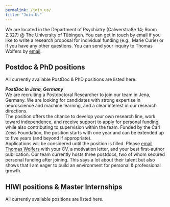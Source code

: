 ```yaml
---
permalink: /join_us/
title: "Join Us"
---
```


We are located in the Department of Psychiatry (Calwerstraße 14; Room 2.327) @ The University of Tübingen. You can get in touch by email if you like to write a research proposal for individual funding (e.g., Marie Curie) or if you have any other questions. You can send your inquiry to Thomas Wolfers by [email](mailto:dr.thomas.wolfers@gmail.com).

## Postdoc & PhD positions
All currently available PostDoc & PhD positions are listed here.

***PostDoc in Jena, Germany***
<br>
We are recruiting a Postdoctoral Researcher to join our team in Jena, Germany. We are looking for candidates with strong expertise in neuroscience and machine learning, and a clear interest in our research directions.
<br>
The position offers the chance to develop your own research line, work toward independence, and receive support to apply for personal funding, while also contributing to supervision within the team. Funded by the Carl Zeiss Foundation, the position starts with one year and can be extended up to five years (and beyond if appropriate).
<br>
Applications will be considered until the position is filled. Please [email Thomas Wolfers](mailto:dr.thomas.wolfers@gmail.com) with your CV, a motivation letter, and your best first-author publication. Our team currently hosts three postdocs, two of whom secured personal funding after joining. This says a lot about their talent but also shows that I am eager to build an environment for personal & professional growth.

## HIWI positions & Master Internships
All currently available positions are listed here.
